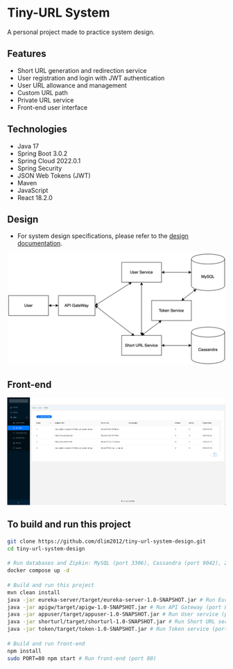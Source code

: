# Tiny-URL System
A personal project made to practice system design.

## Features
* Short URL generation and redirection service
* User registration and login with JWT authentication
* User URL allowance and management
* Custom URL path
* Private URL service
* Front-end user interface

## Technologies
* Java 17
* Spring Boot 3.0.2
* Spring Cloud 2022.0.1
* Spring Security
* JSON Web Tokens (JWT)
* Maven
* JavaScript
* React 18.2.0

## Design
* For system design specifications, please refer to the [design documentation](https://github.com/dlim2012/tiny-url-system-design/blob/main/Design%20doc.pdf).

<p align="center">
  <img src="diagram.png" width="700" title="hover text">
</p>

## Front-end

<p align="center">
  <img src="front-end.png" width="700" title="hover text">
</p>

## To build and run this project
```bash
git clone https://github.com/dlim2012/tiny-url-system-design.git
cd tiny-url-system-design

# Run databases and Zipkin: MySQL (port 3306), Cassandra (port 9042), Zipkin (port 9411)
docker compose up -d

# Build and run this project
mvn clean install
java -jar eureka-server/target/eureka-server-1.0-SNAPSHOT.jar # Run Eureka Server (port 8761)
java -jar apigw/target/apigw-1.0-SNAPSHOT.jar # Run API Gateway (port 8080)
java -jar appuser/target/appuser-1.0-SNAPSHOT.jar # Run User service (port 8081)
java -jar shorturl/target/shorturl-1.0-SNAPSHOT.jar # Run Short URL service (port 8082)
java -jar token/target/token-1.0-SNAPSHOT.jar # Run Token service (port 8083)

# Build and run front-end
npm install
sudo PORT=80 npm start # Run front-end (port 80)
```

